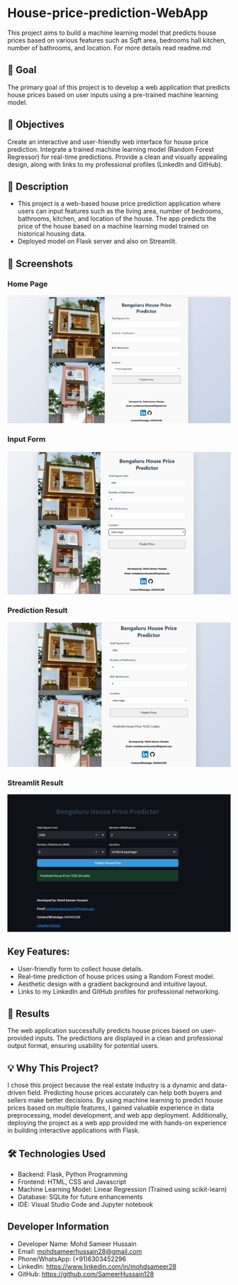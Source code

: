 # House-price-prediction-WebApp
This project aims to build a machine learning model that predicts house prices based on various features such as Sqft area, bedrooms hall kitchen, number of bathrooms, and location. For more details read readme.md

## 🚀 Goal
The primary goal of this project is to develop a web application that predicts house prices based on user inputs using a pre-trained machine learning model.

## 🎯 Objectives
Create an interactive and user-friendly web interface for house price prediction.
Integrate a trained machine learning model (Random Forest Regressor) for real-time predictions.
Provide a clean and visually appealing design, along with links to my professional profiles (LinkedIn and GitHub).

## 📝 Description
* This project is a web-based house price prediction application where users can input features such as the living area, number of bedrooms, bathrooms, kitchen, and location of the house. The app predicts the price of the house based on a machine learning model trained on historical housing data.
* Deployed model on Flask server and also on Streamlit.

## 📸 **Screenshots**
### Home Page
![Home Page](screenshots/house.png)

### Input Form
![Input Form](screenshots/houseval.png)

### Prediction Result
![Prediction Result](screenshots/housepred.png)

### Streamlit Result
![Streamlit Result](screenshots/housest.png)


## Key Features:
* User-friendly form to collect house details.
* Real-time prediction of house prices using a Random Forest model.
* Aesthetic design with a gradient background and intuitive layout.
* Links to my LinkedIn and GitHub profiles for professional networking.

## 🌟 Results
The web application successfully predicts house prices based on user-provided inputs. The predictions are displayed in a clean and professional output format, ensuring usability for potential users.

## 💡 Why This Project?
I chose this project because the real estate industry is a dynamic and data-driven field. Predicting house prices accurately can help both buyers and sellers make better decisions. By using machine learning to predict house prices based on multiple features, I gained valuable experience in data preprocessing, model development, and web app deployment. Additionally, deploying the project as a web app provided me with hands-on experience in building interactive applications with Flask.


## 🛠️ Technologies Used
* Backend: Flask, Python Programming
* Frontend: HTML, CSS and Javascript
* Machine Learning Model: Linear Regression (Trained using scikit-learn)
* Database: SQLite for future enhancements
* IDE: Visual Studio Code and Jupyter notebook


## Developer Information
* Developer Name: Mohd Sameer Hussain
* Email: mohdsameerhussain28@gmail.com
* Phone/WhatsApp: (+91)6303452296
* LinkedIn: https://www.linkedin.com/in/mohdsameer28
* GitHub: https://github.com/SameerHussain128
